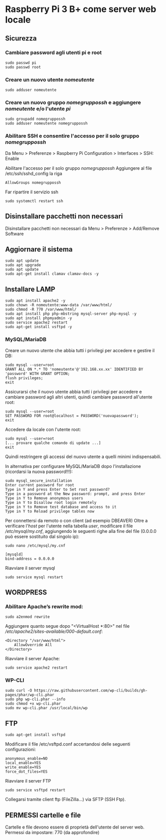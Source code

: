 # Raspberry Pi 3 B+ come server web locale
## Sicurezza
### Cambiare password agli utenti pi e root
```
sudo passwd pi
sudo passwd root
```
### Creare un nuovo utente *nomeutente*
```
sudo adduser nomeutente
```
### Creare un nuovo gruppo *nomegruppossh* e aggiungere *nomeutente* e/o l'utente *pi*
```
sudo groupadd nomegruppossh
sudo adduser nomeutente nomegruppossh
```
### Abilitare SSH e consentire l'accesso per il solo gruppo *nomegruppossh*
Da Menu > Preferenze > Raspberry Pi Configuration > Interfaces > SSH: Enable

Abilitare l'accesso per il solo gruppo *nomegruppossh*
Aggiungere al file /etc/ssh/sshd_config la riga
```
AllowGroups nomegruppossh
```
Far ripartire il servizio ssh
```
sudo systemctl restart ssh
```
## Disinstallare pacchetti non necessari
Disinstallare pacchetti non necessari da Menu > Preferenze > Add/Remove Software

## Aggiornare il sistema
```
sudo apt update
sudo apt upgrade
sudo apt update
sudo apt-get install clamav clamav-docs -y
```
## Installare LAMP
```
sudo apt install apache2 -y
sudo chown -R nomeutente:www-data /var/www/html/
sudo chmod -R 770 /var/www/html/
sudo apt install php php-mbstring mysql-server php-mysql -y
sudo apt install phpmyadmin -y
sudo service apache2 restart
sudo apt-get install vsftpd -y
```
### MySQL/MariaDB
Creare un nuovo utente che abbia tutti i privilegi per accedere e gestire il DB:
```
sudo mysql --user=root
GRANT ALL ON *.* TO 'nomeutente'@'192.168.xx.xx' IDENTIFIED BY 'password' WITH GRANT OPTION;
flush privileges;
exit
```
Assicurarsi che il nuovo utente abbia tutti i privilegi per accedere e cambiare password agli altri utenti, quindi cambiare password all'utente root:
```
sudo mysql --user=root
SET PASSWORD FOR root@localhost = PASSWORD('nuovapassword');
exit
```
Accedere da locale con l'utente root:
```
sudo mysql --user=root
[... provare qualche comando di update ...]
exit
```
Quindi restringere gli accessi del nuovo utente a quelli minimi indispensabili.

In alternativa per configurare MySQL/MariaDB dopo l'installazione (ricordarsi la nuova password!!!):
```
sudo mysql_secure_installation
Enter current password for root
Type in Y and press Enter to Set root password?
Type in a password at the New password: prompt, and press Enter
Type in Y to Remove anonymous users
Type in Y to Disallow root login remotely
Type in Y to Remove test database and access to it
Type in Y to Reload privilege tables now
```
Per connettersi da remoto o con client (ad esempio DBEAVER)
Oltre a verificare l'*host* per l'utente nella tabella *user*, modificare il file */etc/mysql/my.cnf*, aggiungendo le seguenti righe alla fine del file (0.0.0.0 può essere sostituito dal singolo ip):
```
sudo nano /etc/mysql/my.cnf

[mysqld]
bind-address = 0.0.0.0
```
Riavviare il server mysql
```
sudo service mysql restart
```
## WORDPRESS
###  Abilitare Apache’s rewrite mod:
```
sudo a2enmod rewrite
```
Aggiungere quanto segue dopo "<VirtualHost \*:80>" nel file */etc/apache2/sites-available/000-default.conf*:
```
<Directory "/var/www/html">
    AllowOverride All
</Directory>
```
Riavviare il server Apache:
```
sudo service apache2 restart
```
### WP-CLI
```
sudo curl -O https://raw.githubusercontent.com/wp-cli/builds/gh-pages/phar/wp-cli.phar
sudo php wp-cli.phar --info
sudo chmod +x wp-cli.phar
sudo mv wp-cli.phar /usr/local/bin/wp
```
## FTP
```
sudo apt-get install vsftpd
```
Modificare il file /etc/vsftpd.conf accertandosi delle seguenti configurazioni:
```
anonymous_enable=NO
local_enable=YES
write_enable=YES
force_dot_files=YES
```
Riavviare il server FTP
```
sudo service vsftpd restart
```
Collegarsi tramite client ftp (FileZilla...) via SFTP (SSH Ftp).

## PERMESSI cartelle e file
Cartelle e file devono essere di proprietà dell'utente del server web.
Permessi da impostare:
770 (da approfondire)
